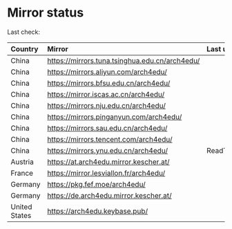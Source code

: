 <script src="./time.js"></script>
# Mirror status
Last check: <script type="text/javascript">localize(1668447309.3210473);</script>

|Country|Mirror|Last update|
|:------|:-----|:----------|
|China|https://mirrors.tuna.tsinghua.edu.cn/arch4edu/|<script type="text/javascript">localize(1668408352);</script>|
|China|https://mirrors.aliyun.com/arch4edu/|<script type="text/javascript">localize(1668321498);</script>|
|China|https://mirrors.bfsu.edu.cn/arch4edu/|<script type="text/javascript">localize(1668408352);</script>|
|China|https://mirror.iscas.ac.cn/arch4edu/|<script type="text/javascript">localize(1668408352);</script>|
|China|https://mirrors.nju.edu.cn/arch4edu/|<script type="text/javascript">localize(1668408352);</script>|
|China|https://mirrors.pinganyun.com/arch4edu/|<script type="text/javascript">localize(1668408352);</script>|
|China|https://mirrors.sau.edu.cn/arch4edu/|<script type="text/javascript">localize(1650446957);</script>|
|China|https://mirrors.tencent.com/arch4edu/|<script type="text/javascript">localize(1668364681);</script>|
|China|https://mirrors.ynu.edu.cn/arch4edu/|ReadTimeout|
|Austria|https://at.arch4edu.mirror.kescher.at/|<script type="text/javascript">localize(1668408352);</script>|
|France|https://mirror.lesviallon.fr/arch4edu/|<script type="text/javascript">localize(1668408352);</script>|
|Germany|https://pkg.fef.moe/arch4edu/|<script type="text/javascript">localize(1668408352);</script>|
|Germany|https://de.arch4edu.mirror.kescher.at/|<script type="text/javascript">localize(1668408352);</script>|
|United States|https://arch4edu.keybase.pub/|<script type="text/javascript">localize(1668408352);</script>|

<script src="./tablefilter/tablefilter.js"></script>
<script src="./table.js"></script>